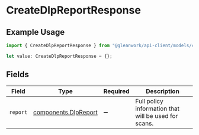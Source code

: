 # CreateDlpReportResponse

## Example Usage

```typescript
import { CreateDlpReportResponse } from "@gleanwork/api-client/models/components";

let value: CreateDlpReportResponse = {};
```

## Fields

| Field                                                        | Type                                                         | Required                                                     | Description                                                  |
| ------------------------------------------------------------ | ------------------------------------------------------------ | ------------------------------------------------------------ | ------------------------------------------------------------ |
| `report`                                                     | [components.DlpReport](../../models/components/dlpreport.md) | :heavy_minus_sign:                                           | Full policy information that will be used for scans.         |